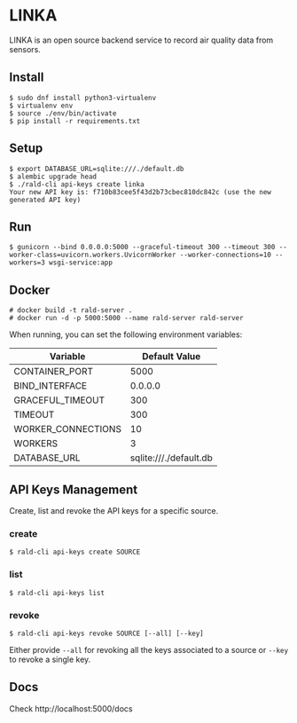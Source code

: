 # LINKA

LINKA is an open source backend service to record air quality data from sensors.

## Install

```
$ sudo dnf install python3-virtualenv
$ virtualenv env
$ source ./env/bin/activate
$ pip install -r requirements.txt
```

## Setup

```
$ export DATABASE_URL=sqlite:///./default.db
$ alembic upgrade head
$ ./rald-cli api-keys create linka
Your new API key is: f710b83cee5f43d2b73cbec810dc842c (use the new generated API key)
```

## Run

```
$ gunicorn --bind 0.0.0.0:5000 --graceful-timeout 300 --timeout 300 --worker-class=uvicorn.workers.UvicornWorker --worker-connections=10 --workers=3 wsgi-service:app
```

## Docker

```
# docker build -t rald-server .
# docker run -d -p 5000:5000 --name rald-server rald-server
```

When running, you can set the following environment variables:

| Variable           | Default Value               |
|--------------------|-----------------------------|
| CONTAINER_PORT     | 5000                        |
| BIND_INTERFACE     | 0.0.0.0                     |
| GRACEFUL_TIMEOUT   | 300                         |
| TIMEOUT            | 300                         |
| WORKER_CONNECTIONS | 10                          |
| WORKERS            | 3                           |
| DATABASE_URL       | sqlite:///./default.db      |

## API Keys Management
Create, list and revoke the API keys for a specific source.

### create
`$ rald-cli api-keys create SOURCE`

### list
`$ rald-cli api-keys list`

### revoke
`$ rald-cli api-keys revoke SOURCE [--all] [--key]`

Either provide `--all` for revoking all the keys associated to a source or `--key` to revoke a single key.

## Docs

Check http://localhost:5000/docs
